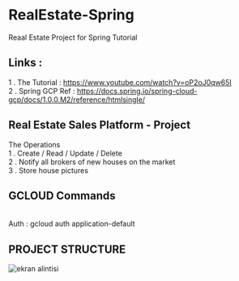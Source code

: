 # RealEstate-Spring
Reaal Estate Project for Spring Tutorial 

## Links : 
1 . The Tutorial   :  https://www.youtube.com/watch?v=oP2oJ0qw65I
<br>2 . Spring GCP Ref :  https://docs.spring.io/spring-cloud-gcp/docs/1.0.0.M2/reference/htmlsingle/
## Real Estate Sales Platform - Project 
The Operations 
<br> 1 . Create / Read  / Update /  Delete 
<br> 2 . Notify all brokers of new houses on the market 
<br> 3 . Store house pictures
<br>
## GCLOUD Commands
<br> Auth  : gcloud auth application-default
## PROJECT STRUCTURE
![ekran alintisi](https://user-images.githubusercontent.com/12942688/37842738-fd502622-2ed3-11e8-8e53-7d73d3e08dca.PNG)
